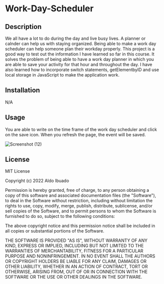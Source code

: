 # Work-Day-Scheduler

## Description

We all have a lot to do during the day and live busy lives. A planner or calnder can help us with staying organized. Being able to make a work day scheduler can help someone plan their workday properly. This project is a good way to test out the information I have learned so far in this course. It solves the problem of being able to have a work day planner in which you are able to save your activity for that hour and throughout the day. I have also learned how to incorporate switch statements, getElementbyID and use local storage in JavaScript to make the application work. 

## Installation

N/A

## Usage

You are able to write on the time frame of the work day scheduler and click on the save icon. When you refresh the page, the event will be saved. 

![Screenshot (12)](https://user-images.githubusercontent.com/109316738/197112944-3dca3c6a-9896-4708-bc8d-831c1a5df347.png)

## License

MIT License

Copyright (c) 2022 Aldo Ibuado

Permission is hereby granted, free of charge, to any person obtaining a copy
of this software and associated documentation files (the "Software"), to deal
in the Software without restriction, including without limitation the rights
to use, copy, modify, merge, publish, distribute, sublicense, and/or sell
copies of the Software, and to permit persons to whom the Software is
furnished to do so, subject to the following conditions:

The above copyright notice and this permission notice shall be included in all
copies or substantial portions of the Software.

THE SOFTWARE IS PROVIDED "AS IS", WITHOUT WARRANTY OF ANY KIND, EXPRESS OR
IMPLIED, INCLUDING BUT NOT LIMITED TO THE WARRANTIES OF MERCHANTABILITY,
FITNESS FOR A PARTICULAR PURPOSE AND NONINFRINGEMENT. IN NO EVENT SHALL THE
AUTHORS OR COPYRIGHT HOLDERS BE LIABLE FOR ANY CLAIM, DAMAGES OR OTHER
LIABILITY, WHETHER IN AN ACTION OF CONTRACT, TORT OR OTHERWISE, ARISING FROM,
OUT OF OR IN CONNECTION WITH THE SOFTWARE OR THE USE OR OTHER DEALINGS IN THE
SOFTWARE.




